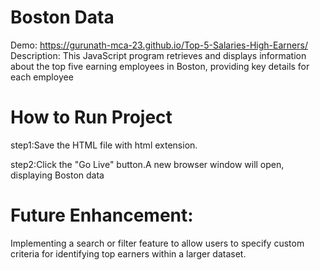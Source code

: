 # Boston Data
Demo: https://gurunath-mca-23.github.io/Top-5-Salaries-High-Earners/
Description: This JavaScript program retrieves and displays information about the top five earning employees in Boston, providing key details for each employee

# How to Run Project
step1:Save the HTML file with html extension.

step2:Click the "Go Live" button.A new browser window will open, displaying Boston data

# Future Enhancement:
Implementing a search or filter feature to allow users to specify custom criteria for identifying top earners within a larger dataset.
